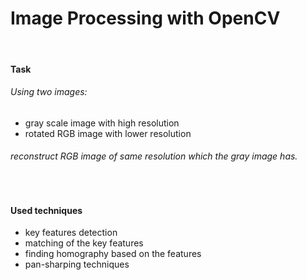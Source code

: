 # Image Processing with OpenCV
&nbsp;
#### Task
###### Using two images: 
- gray scale image with high resolution
- rotated RGB image with lower resolution
###### reconstruct RGB image of same resolution which the gray image has.
&nbsp;
#### Used techniques
- key features detection
- matching of the key features
- finding homography based on the features
- pan-sharping techniques
